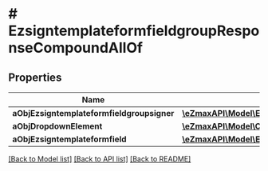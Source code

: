 # # EzsigntemplateformfieldgroupResponseCompoundAllOf

## Properties

Name | Type | Description | Notes
------------ | ------------- | ------------- | -------------
**aObjEzsigntemplateformfieldgroupsigner** | [**\eZmaxAPI\Model\EzsigntemplateformfieldgroupsignerResponseCompound[]**](EzsigntemplateformfieldgroupsignerResponseCompound.md) |  |
**aObjDropdownElement** | [**\eZmaxAPI\Model\CustomDropdownElementResponseCompound[]**](CustomDropdownElementResponseCompound.md) |  | [optional]
**aObjEzsigntemplateformfield** | [**\eZmaxAPI\Model\EzsigntemplateformfieldResponseCompound[]**](EzsigntemplateformfieldResponseCompound.md) |  |

[[Back to Model list]](../../README.md#models) [[Back to API list]](../../README.md#endpoints) [[Back to README]](../../README.md)
